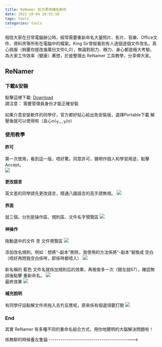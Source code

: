 ```yaml
---
title: ReNamer 批次更改檔名軟件
date: 2022-10-04 18:55:58
tags: tools
categories: tools
---
```

相信大家在日常電腦辦公時，經常需要重新命名大量照片、影片、音樂、Office文件、資料夾等所有在電腦中的檔案。King Sir曾經看到有人逐個逐個文件改名，真心佩服（夠薑你就改幾萬份文件0_0），無論對耐力、眼力、身心都是極大考驗，為大家工作效率（健康）著想，於是整理出 ReNamer 工具教學，分享俾大家。
<!--more-->

## ReNamer

### 下載&安裝
點擊這裡下載: [Download](https://www.den4b.com/products/renamer) \
請注意： 需要管理員身份才能正確安裝  \
\
如果介意安裝軟件的同學仔，官方都好貼心給出免安裝版，選擇Portable下載 解壓後就可以使用啦（良心o(╥﹏╥)o）

### 使用教學

#### 許可
第一次使用，看到這一版，唔好驚。同意許可，聲明作個人和學習用途，點擊 Accept。 \
<img src="https://s2.loli.net/2022/10/04/ZABKtEzfcwOP7NH.jpg"> 

#### 更改語言
英文差的同學請先更改語言，精通八國語言的高手請無視。
<img src="https://s2.loli.net/2022/10/04/yTKlg14JxMcsdmz.jpg">

#### 界面
就三個，分別是操作區、規則區、文件名字預覽區
<img src="https://s2.loli.net/2022/10/04/viCzaSe6WD4FbMG.jpg">

#### 神操作

拖動選中的文件 至 文件預覽區
<img src="https://s2.loli.net/2022/10/04/VRqcAhfbP698lOH.jpg">  
\
添加改名規則，例如：想將“-副本”刪除，我使用的方法係將“-副本”替換成 空白（唔好再問我空白係咩，即係咩都唔入）
<img src="https://s2.loli.net/2022/10/04/QaB9512ocGLsknY.jpg">  
\
新名稱的 藍色 文件名就係加規則后的效果，再檢查多一次（錯左就67），確認無誤後點擊 重新命名。
<img src="https://s2.loli.net/2022/10/04/z83wpKDgNk7rqFe.jpg">
\
最終效果
<img src="https://s2.loli.net/2022/10/04/6ixOTZdsNbaCURG.jpg">

#### 補充說明
有同學仔話點解文件夾拖入去冇反應呢，原來係有個選項要打開
<img src="https://s2.loli.net/2022/10/04/Kaf2hVMveFt4BUI.jpg"> 





### End
其實 ReNamer 有多種不同的重命名組合方式，用你地聰明的大腦解決問題啦！ 

係無聊的時候養左隻貓  ------------------------------------------->